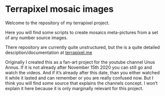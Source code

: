 # Terrapixel mosaic images
Welcome to the repository of my terrapixel project.

Here you will find some scripts to create mosaics 
meta-pictures from a set of any number source images.

There repository are currently quite unstructured, 
but the is a quite detailed desciption/documentation 
at [terrapixel.me](https://terrapixel.me/docs/)


Originally I created this as a fan-art project for the 
youtube channel Unus Annus. If it is not already after 
November 15th 2020 you can still go and watch the videos. 
And if it’s already after this date, than you either 
watched it while it lasted and can remember or you are 
really confused now. But I think you will find some source 
that explains the channels concept. I won’t explain it here 
because it is only marginally relevant for this project.
